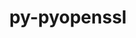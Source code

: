 ---
title: "py-pyopenssl"
layout: cache
categories: [package, develop]
meta: {"versions": ["23.2.0"], "compilers": ["gcc@=11.1.0", "gcc@=11.4.0", "gcc@=9.4.0", "oneapi@=2023.2.0", "oneapi@=2023.2.1"], "oss": ["ubuntu20.04"], "platforms": ["linux"], "targets": ["aarch64", "neoverse_v1", "ppc64le", "x86_64_v3"], "stacks": ["e4s", "e4s-arm", "e4s-neoverse_v1", "e4s-oneapi", "e4s-power", "root"], "num_specs": 68, "num_specs_by_stack": {"e4s-arm": 8, "root": 68, "e4s-neoverse_v1": 10, "e4s-power": 17, "e4s": 17, "e4s-oneapi": 16}}
spec_details: [{"hash": "vuu33ayxpzjd4zchp5yvbxkegc5yievn", "compiler": "gcc@=11.4.0", "versions": ["23.2.0"], "os": "ubuntu20.04", "platform": "linux", "target": "aarch64", "variants": ["build_system=python_pip"], "stacks": ["e4s-arm", "root"], "size": "-", "tarball": "https://binaries.spack.io/develop/build_cache/linux-ubuntu20.04-aarch64/gcc-11.4.0/py-pyopenssl-23.2.0/linux-ubuntu20.04-aarch64-gcc-11.4.0-py-pyopenssl-23.2.0-vuu33ayxpzjd4zchp5yvbxkegc5yievn.spack"}, {"hash": "oi7nayhy5byxxfyzw3awotsdj4xeycd4", "compiler": "gcc@=11.4.0", "versions": ["23.2.0"], "os": "ubuntu20.04", "platform": "linux", "target": "aarch64", "variants": ["build_system=python_pip"], "stacks": ["e4s-arm", "root"], "size": "-", "tarball": "https://binaries.spack.io/develop/build_cache/linux-ubuntu20.04-aarch64/gcc-11.4.0/py-pyopenssl-23.2.0/linux-ubuntu20.04-aarch64-gcc-11.4.0-py-pyopenssl-23.2.0-oi7nayhy5byxxfyzw3awotsdj4xeycd4.spack"}, {"hash": "p6e75dsehywjx5ovd4rzd27cnwcm5yiw", "compiler": "gcc@=11.4.0", "versions": ["23.2.0"], "os": "ubuntu20.04", "platform": "linux", "target": "aarch64", "variants": ["build_system=python_pip"], "stacks": ["e4s-arm", "root"], "size": "-", "tarball": "https://binaries.spack.io/develop/build_cache/linux-ubuntu20.04-aarch64/gcc-11.4.0/py-pyopenssl-23.2.0/linux-ubuntu20.04-aarch64-gcc-11.4.0-py-pyopenssl-23.2.0-p6e75dsehywjx5ovd4rzd27cnwcm5yiw.spack"}, {"hash": "a7kzx5oyuc3qckc5fplate2rr6lgmxp7", "compiler": "gcc@=11.4.0", "versions": ["23.2.0"], "os": "ubuntu20.04", "platform": "linux", "target": "aarch64", "variants": ["build_system=python_pip"], "stacks": ["e4s-arm", "root"], "size": "-", "tarball": "https://binaries.spack.io/develop/build_cache/linux-ubuntu20.04-aarch64/gcc-11.4.0/py-pyopenssl-23.2.0/linux-ubuntu20.04-aarch64-gcc-11.4.0-py-pyopenssl-23.2.0-a7kzx5oyuc3qckc5fplate2rr6lgmxp7.spack"}, {"hash": "3iplrljyw7ireeihppvsllo63eew3623", "compiler": "gcc@=11.4.0", "versions": ["23.2.0"], "os": "ubuntu20.04", "platform": "linux", "target": "aarch64", "variants": ["build_system=python_pip"], "stacks": ["e4s-arm", "root"], "size": "-", "tarball": "https://binaries.spack.io/develop/build_cache/linux-ubuntu20.04-aarch64/gcc-11.4.0/py-pyopenssl-23.2.0/linux-ubuntu20.04-aarch64-gcc-11.4.0-py-pyopenssl-23.2.0-3iplrljyw7ireeihppvsllo63eew3623.spack"}, {"hash": "4k3x33tx4quhxvvi5cqozrt2typhre66", "compiler": "gcc@=11.4.0", "versions": ["23.2.0"], "os": "ubuntu20.04", "platform": "linux", "target": "aarch64", "variants": ["build_system=python_pip"], "stacks": ["e4s-arm", "root"], "size": "-", "tarball": "https://binaries.spack.io/develop/build_cache/linux-ubuntu20.04-aarch64/gcc-11.4.0/py-pyopenssl-23.2.0/linux-ubuntu20.04-aarch64-gcc-11.4.0-py-pyopenssl-23.2.0-4k3x33tx4quhxvvi5cqozrt2typhre66.spack"}, {"hash": "d5fg2r46kvu6dvh5mlo23bqukjvoauu6", "compiler": "gcc@=11.4.0", "versions": ["23.2.0"], "os": "ubuntu20.04", "platform": "linux", "target": "aarch64", "variants": ["build_system=python_pip"], "stacks": ["e4s-arm", "root"], "size": "-", "tarball": "https://binaries.spack.io/develop/build_cache/linux-ubuntu20.04-aarch64/gcc-11.4.0/py-pyopenssl-23.2.0/linux-ubuntu20.04-aarch64-gcc-11.4.0-py-pyopenssl-23.2.0-d5fg2r46kvu6dvh5mlo23bqukjvoauu6.spack"}, {"hash": "log45jbxysvw3yomndd6wwjm6fd35daf", "compiler": "gcc@=11.4.0", "versions": ["23.2.0"], "os": "ubuntu20.04", "platform": "linux", "target": "aarch64", "variants": ["build_system=python_pip"], "stacks": ["e4s-arm", "root"], "size": "-", "tarball": "https://binaries.spack.io/develop/build_cache/linux-ubuntu20.04-aarch64/gcc-11.4.0/py-pyopenssl-23.2.0/linux-ubuntu20.04-aarch64-gcc-11.4.0-py-pyopenssl-23.2.0-log45jbxysvw3yomndd6wwjm6fd35daf.spack"}, {"hash": "ns7botob6267octtmqw7jfhtw2anipjl", "compiler": "gcc@=11.4.0", "versions": ["23.2.0"], "os": "ubuntu20.04", "platform": "linux", "target": "neoverse_v1", "variants": ["build_system=python_pip"], "stacks": ["e4s-neoverse_v1", "root"], "size": "-", "tarball": "https://binaries.spack.io/develop/build_cache/linux-ubuntu20.04-neoverse_v1/gcc-11.4.0/py-pyopenssl-23.2.0/linux-ubuntu20.04-neoverse_v1-gcc-11.4.0-py-pyopenssl-23.2.0-ns7botob6267octtmqw7jfhtw2anipjl.spack"}, {"hash": "udtk5mghebbqf5tcvnk3gdakr3iuck7f", "compiler": "gcc@=11.4.0", "versions": ["23.2.0"], "os": "ubuntu20.04", "platform": "linux", "target": "neoverse_v1", "variants": ["build_system=python_pip"], "stacks": ["e4s-neoverse_v1", "root"], "size": "-", "tarball": "https://binaries.spack.io/develop/build_cache/linux-ubuntu20.04-neoverse_v1/gcc-11.4.0/py-pyopenssl-23.2.0/linux-ubuntu20.04-neoverse_v1-gcc-11.4.0-py-pyopenssl-23.2.0-udtk5mghebbqf5tcvnk3gdakr3iuck7f.spack"}, {"hash": "25pxoxzpghkcglaipcusrihpbarycnim", "compiler": "gcc@=11.4.0", "versions": ["23.2.0"], "os": "ubuntu20.04", "platform": "linux", "target": "neoverse_v1", "variants": ["build_system=python_pip"], "stacks": ["e4s-neoverse_v1", "root"], "size": "-", "tarball": "https://binaries.spack.io/develop/build_cache/linux-ubuntu20.04-neoverse_v1/gcc-11.4.0/py-pyopenssl-23.2.0/linux-ubuntu20.04-neoverse_v1-gcc-11.4.0-py-pyopenssl-23.2.0-25pxoxzpghkcglaipcusrihpbarycnim.spack"}, {"hash": "ntc6i25ifsyqqra4tuxzgljbado52xva", "compiler": "gcc@=11.4.0", "versions": ["23.2.0"], "os": "ubuntu20.04", "platform": "linux", "target": "neoverse_v1", "variants": ["build_system=python_pip"], "stacks": ["e4s-neoverse_v1", "root"], "size": "-", "tarball": "https://binaries.spack.io/develop/build_cache/linux-ubuntu20.04-neoverse_v1/gcc-11.4.0/py-pyopenssl-23.2.0/linux-ubuntu20.04-neoverse_v1-gcc-11.4.0-py-pyopenssl-23.2.0-ntc6i25ifsyqqra4tuxzgljbado52xva.spack"}, {"hash": "6bjts6yozoxkdj2isnf5jxhzufcdipbl", "compiler": "gcc@=11.4.0", "versions": ["23.2.0"], "os": "ubuntu20.04", "platform": "linux", "target": "neoverse_v1", "variants": ["build_system=python_pip"], "stacks": ["e4s-neoverse_v1", "root"], "size": "-", "tarball": "https://binaries.spack.io/develop/build_cache/linux-ubuntu20.04-neoverse_v1/gcc-11.4.0/py-pyopenssl-23.2.0/linux-ubuntu20.04-neoverse_v1-gcc-11.4.0-py-pyopenssl-23.2.0-6bjts6yozoxkdj2isnf5jxhzufcdipbl.spack"}, {"hash": "meew6hs4qms4ioqyp5tv2ucty4geqj4d", "compiler": "gcc@=11.4.0", "versions": ["23.2.0"], "os": "ubuntu20.04", "platform": "linux", "target": "neoverse_v1", "variants": ["build_system=python_pip"], "stacks": ["e4s-neoverse_v1", "root"], "size": "-", "tarball": "https://binaries.spack.io/develop/build_cache/linux-ubuntu20.04-neoverse_v1/gcc-11.4.0/py-pyopenssl-23.2.0/linux-ubuntu20.04-neoverse_v1-gcc-11.4.0-py-pyopenssl-23.2.0-meew6hs4qms4ioqyp5tv2ucty4geqj4d.spack"}, {"hash": "h2uctdrhkrwarn3zny66o2nhjd2xevhr", "compiler": "gcc@=11.4.0", "versions": ["23.2.0"], "os": "ubuntu20.04", "platform": "linux", "target": "neoverse_v1", "variants": ["build_system=python_pip"], "stacks": ["e4s-neoverse_v1", "root"], "size": "-", "tarball": "https://binaries.spack.io/develop/build_cache/linux-ubuntu20.04-neoverse_v1/gcc-11.4.0/py-pyopenssl-23.2.0/linux-ubuntu20.04-neoverse_v1-gcc-11.4.0-py-pyopenssl-23.2.0-h2uctdrhkrwarn3zny66o2nhjd2xevhr.spack"}, {"hash": "eneodaodua4bqmqtfdigo2eh2srehzfb", "compiler": "gcc@=11.4.0", "versions": ["23.2.0"], "os": "ubuntu20.04", "platform": "linux", "target": "neoverse_v1", "variants": ["build_system=python_pip"], "stacks": ["e4s-neoverse_v1", "root"], "size": "-", "tarball": "https://binaries.spack.io/develop/build_cache/linux-ubuntu20.04-neoverse_v1/gcc-11.4.0/py-pyopenssl-23.2.0/linux-ubuntu20.04-neoverse_v1-gcc-11.4.0-py-pyopenssl-23.2.0-eneodaodua4bqmqtfdigo2eh2srehzfb.spack"}, {"hash": "bzz5i4oxdujhctxlv2lijbfzxqkmmgs6", "compiler": "gcc@=11.4.0", "versions": ["23.2.0"], "os": "ubuntu20.04", "platform": "linux", "target": "neoverse_v1", "variants": ["build_system=python_pip"], "stacks": ["e4s-neoverse_v1", "root"], "size": "-", "tarball": "https://binaries.spack.io/develop/build_cache/linux-ubuntu20.04-neoverse_v1/gcc-11.4.0/py-pyopenssl-23.2.0/linux-ubuntu20.04-neoverse_v1-gcc-11.4.0-py-pyopenssl-23.2.0-bzz5i4oxdujhctxlv2lijbfzxqkmmgs6.spack"}, {"hash": "euzhrdr6vaqtly5a7c4vp277krx35zeb", "compiler": "gcc@=11.4.0", "versions": ["23.2.0"], "os": "ubuntu20.04", "platform": "linux", "target": "neoverse_v1", "variants": ["build_system=python_pip"], "stacks": ["e4s-neoverse_v1", "root"], "size": "-", "tarball": "https://binaries.spack.io/develop/build_cache/linux-ubuntu20.04-neoverse_v1/gcc-11.4.0/py-pyopenssl-23.2.0/linux-ubuntu20.04-neoverse_v1-gcc-11.4.0-py-pyopenssl-23.2.0-euzhrdr6vaqtly5a7c4vp277krx35zeb.spack"}, {"hash": "xisic2h36y6twxo2xlu2tk5gesrohquu", "compiler": "gcc@=11.1.0", "versions": ["23.2.0"], "os": "ubuntu20.04", "platform": "linux", "target": "ppc64le", "variants": ["build_system=python_pip"], "stacks": ["root", "e4s-power"], "size": "-", "tarball": "https://binaries.spack.io/develop/build_cache/linux-ubuntu20.04-ppc64le/gcc-11.1.0/py-pyopenssl-23.2.0/linux-ubuntu20.04-ppc64le-gcc-11.1.0-py-pyopenssl-23.2.0-xisic2h36y6twxo2xlu2tk5gesrohquu.spack"}, {"hash": "yhpm6uwouwolz2kjtx5bwa5rb2tfvxmj", "compiler": "gcc@=9.4.0", "versions": ["23.2.0"], "os": "ubuntu20.04", "platform": "linux", "target": "ppc64le", "variants": ["build_system=python_pip"], "stacks": ["root", "e4s-power"], "size": "-", "tarball": "https://binaries.spack.io/develop/build_cache/linux-ubuntu20.04-ppc64le/gcc-9.4.0/py-pyopenssl-23.2.0/linux-ubuntu20.04-ppc64le-gcc-9.4.0-py-pyopenssl-23.2.0-yhpm6uwouwolz2kjtx5bwa5rb2tfvxmj.spack"}, {"hash": "3demn3nvzbgw5rnmigli6jvnblc6hpvt", "compiler": "gcc@=9.4.0", "versions": ["23.2.0"], "os": "ubuntu20.04", "platform": "linux", "target": "ppc64le", "variants": ["build_system=python_pip"], "stacks": ["root", "e4s-power"], "size": "-", "tarball": "https://binaries.spack.io/develop/build_cache/linux-ubuntu20.04-ppc64le/gcc-9.4.0/py-pyopenssl-23.2.0/linux-ubuntu20.04-ppc64le-gcc-9.4.0-py-pyopenssl-23.2.0-3demn3nvzbgw5rnmigli6jvnblc6hpvt.spack"}, {"hash": "5ujbououqfz4gusi7rbqgsftjqopsih7", "compiler": "gcc@=9.4.0", "versions": ["23.2.0"], "os": "ubuntu20.04", "platform": "linux", "target": "ppc64le", "variants": ["build_system=python_pip"], "stacks": ["root", "e4s-power"], "size": "-", "tarball": "https://binaries.spack.io/develop/build_cache/linux-ubuntu20.04-ppc64le/gcc-9.4.0/py-pyopenssl-23.2.0/linux-ubuntu20.04-ppc64le-gcc-9.4.0-py-pyopenssl-23.2.0-5ujbououqfz4gusi7rbqgsftjqopsih7.spack"}, {"hash": "4wkdvi25ix7ytw66l5jjxchuqy5xahew", "compiler": "gcc@=9.4.0", "versions": ["23.2.0"], "os": "ubuntu20.04", "platform": "linux", "target": "ppc64le", "variants": ["build_system=python_pip"], "stacks": ["root", "e4s-power"], "size": "-", "tarball": "https://binaries.spack.io/develop/build_cache/linux-ubuntu20.04-ppc64le/gcc-9.4.0/py-pyopenssl-23.2.0/linux-ubuntu20.04-ppc64le-gcc-9.4.0-py-pyopenssl-23.2.0-4wkdvi25ix7ytw66l5jjxchuqy5xahew.spack"}, {"hash": "v7hidsn5uicqkf2f2ynyfs7qhusbevss", "compiler": "gcc@=9.4.0", "versions": ["23.2.0"], "os": "ubuntu20.04", "platform": "linux", "target": "ppc64le", "variants": ["build_system=python_pip"], "stacks": ["root", "e4s-power"], "size": "-", "tarball": "https://binaries.spack.io/develop/build_cache/linux-ubuntu20.04-ppc64le/gcc-9.4.0/py-pyopenssl-23.2.0/linux-ubuntu20.04-ppc64le-gcc-9.4.0-py-pyopenssl-23.2.0-v7hidsn5uicqkf2f2ynyfs7qhusbevss.spack"}, {"hash": "aeisui5ztzxlxvvq373asqzxpw4nx4jm", "compiler": "gcc@=9.4.0", "versions": ["23.2.0"], "os": "ubuntu20.04", "platform": "linux", "target": "ppc64le", "variants": ["build_system=python_pip"], "stacks": ["root", "e4s-power"], "size": "-", "tarball": "https://binaries.spack.io/develop/build_cache/linux-ubuntu20.04-ppc64le/gcc-9.4.0/py-pyopenssl-23.2.0/linux-ubuntu20.04-ppc64le-gcc-9.4.0-py-pyopenssl-23.2.0-aeisui5ztzxlxvvq373asqzxpw4nx4jm.spack"}, {"hash": "oprutdkf2dc6dmnms2ccng5sgq23bmwn", "compiler": "gcc@=9.4.0", "versions": ["23.2.0"], "os": "ubuntu20.04", "platform": "linux", "target": "ppc64le", "variants": ["build_system=python_pip"], "stacks": ["root", "e4s-power"], "size": "-", "tarball": "https://binaries.spack.io/develop/build_cache/linux-ubuntu20.04-ppc64le/gcc-9.4.0/py-pyopenssl-23.2.0/linux-ubuntu20.04-ppc64le-gcc-9.4.0-py-pyopenssl-23.2.0-oprutdkf2dc6dmnms2ccng5sgq23bmwn.spack"}, {"hash": "fghayyrhtk2u676gz2k6de2dpwc3mxpw", "compiler": "gcc@=9.4.0", "versions": ["23.2.0"], "os": "ubuntu20.04", "platform": "linux", "target": "ppc64le", "variants": ["build_system=python_pip"], "stacks": ["root", "e4s-power"], "size": "-", "tarball": "https://binaries.spack.io/develop/build_cache/linux-ubuntu20.04-ppc64le/gcc-9.4.0/py-pyopenssl-23.2.0/linux-ubuntu20.04-ppc64le-gcc-9.4.0-py-pyopenssl-23.2.0-fghayyrhtk2u676gz2k6de2dpwc3mxpw.spack"}, {"hash": "wobu2i2jxzhlruqnpaqolovlyqewxrkf", "compiler": "gcc@=9.4.0", "versions": ["23.2.0"], "os": "ubuntu20.04", "platform": "linux", "target": "ppc64le", "variants": ["build_system=python_pip"], "stacks": ["root", "e4s-power"], "size": "-", "tarball": "https://binaries.spack.io/develop/build_cache/linux-ubuntu20.04-ppc64le/gcc-9.4.0/py-pyopenssl-23.2.0/linux-ubuntu20.04-ppc64le-gcc-9.4.0-py-pyopenssl-23.2.0-wobu2i2jxzhlruqnpaqolovlyqewxrkf.spack"}, {"hash": "mcuefkcaq3dw42adeh4n3phje2s6gxzr", "compiler": "gcc@=9.4.0", "versions": ["23.2.0"], "os": "ubuntu20.04", "platform": "linux", "target": "ppc64le", "variants": ["build_system=python_pip"], "stacks": ["root", "e4s-power"], "size": "-", "tarball": "https://binaries.spack.io/develop/build_cache/linux-ubuntu20.04-ppc64le/gcc-9.4.0/py-pyopenssl-23.2.0/linux-ubuntu20.04-ppc64le-gcc-9.4.0-py-pyopenssl-23.2.0-mcuefkcaq3dw42adeh4n3phje2s6gxzr.spack"}, {"hash": "dqfcjjmsgizxuzup6lyuqgywpmk7yf4j", "compiler": "gcc@=9.4.0", "versions": ["23.2.0"], "os": "ubuntu20.04", "platform": "linux", "target": "ppc64le", "variants": ["build_system=python_pip"], "stacks": ["root", "e4s-power"], "size": "-", "tarball": "https://binaries.spack.io/develop/build_cache/linux-ubuntu20.04-ppc64le/gcc-9.4.0/py-pyopenssl-23.2.0/linux-ubuntu20.04-ppc64le-gcc-9.4.0-py-pyopenssl-23.2.0-dqfcjjmsgizxuzup6lyuqgywpmk7yf4j.spack"}, {"hash": "dayp3bv7jujkc3mil4yxpaaynmwdfqjs", "compiler": "gcc@=9.4.0", "versions": ["23.2.0"], "os": "ubuntu20.04", "platform": "linux", "target": "ppc64le", "variants": ["build_system=python_pip"], "stacks": ["root", "e4s-power"], "size": "-", "tarball": "https://binaries.spack.io/develop/build_cache/linux-ubuntu20.04-ppc64le/gcc-9.4.0/py-pyopenssl-23.2.0/linux-ubuntu20.04-ppc64le-gcc-9.4.0-py-pyopenssl-23.2.0-dayp3bv7jujkc3mil4yxpaaynmwdfqjs.spack"}, {"hash": "4alythaazz5hd5otpwpddvw7yhb6yxac", "compiler": "gcc@=9.4.0", "versions": ["23.2.0"], "os": "ubuntu20.04", "platform": "linux", "target": "ppc64le", "variants": ["build_system=python_pip"], "stacks": ["root", "e4s-power"], "size": "-", "tarball": "https://binaries.spack.io/develop/build_cache/linux-ubuntu20.04-ppc64le/gcc-9.4.0/py-pyopenssl-23.2.0/linux-ubuntu20.04-ppc64le-gcc-9.4.0-py-pyopenssl-23.2.0-4alythaazz5hd5otpwpddvw7yhb6yxac.spack"}, {"hash": "gfnonvreqg7jpyt2bo5pdbdolv5ot255", "compiler": "gcc@=9.4.0", "versions": ["23.2.0"], "os": "ubuntu20.04", "platform": "linux", "target": "ppc64le", "variants": ["build_system=python_pip"], "stacks": ["root", "e4s-power"], "size": "-", "tarball": "https://binaries.spack.io/develop/build_cache/linux-ubuntu20.04-ppc64le/gcc-9.4.0/py-pyopenssl-23.2.0/linux-ubuntu20.04-ppc64le-gcc-9.4.0-py-pyopenssl-23.2.0-gfnonvreqg7jpyt2bo5pdbdolv5ot255.spack"}, {"hash": "ufx7davpxdcltceznovjuixpfrvxfdjw", "compiler": "gcc@=9.4.0", "versions": ["23.2.0"], "os": "ubuntu20.04", "platform": "linux", "target": "ppc64le", "variants": ["build_system=python_pip"], "stacks": ["root", "e4s-power"], "size": "-", "tarball": "https://binaries.spack.io/develop/build_cache/linux-ubuntu20.04-ppc64le/gcc-9.4.0/py-pyopenssl-23.2.0/linux-ubuntu20.04-ppc64le-gcc-9.4.0-py-pyopenssl-23.2.0-ufx7davpxdcltceznovjuixpfrvxfdjw.spack"}, {"hash": "ttg2zvxb4gm2lp2tlu5iopo6pry3vanh", "compiler": "gcc@=9.4.0", "versions": ["23.2.0"], "os": "ubuntu20.04", "platform": "linux", "target": "ppc64le", "variants": ["build_system=python_pip"], "stacks": ["root", "e4s-power"], "size": "-", "tarball": "https://binaries.spack.io/develop/build_cache/linux-ubuntu20.04-ppc64le/gcc-9.4.0/py-pyopenssl-23.2.0/linux-ubuntu20.04-ppc64le-gcc-9.4.0-py-pyopenssl-23.2.0-ttg2zvxb4gm2lp2tlu5iopo6pry3vanh.spack"}, {"hash": "323vieo2gvalqiumd4fpuymzfdtjxzu7", "compiler": "gcc@=11.1.0", "versions": ["23.2.0"], "os": "ubuntu20.04", "platform": "linux", "target": "x86_64_v3", "variants": ["build_system=python_pip"], "stacks": ["e4s", "root"], "size": "-", "tarball": "https://binaries.spack.io/develop/build_cache/linux-ubuntu20.04-x86_64_v3/gcc-11.1.0/py-pyopenssl-23.2.0/linux-ubuntu20.04-x86_64_v3-gcc-11.1.0-py-pyopenssl-23.2.0-323vieo2gvalqiumd4fpuymzfdtjxzu7.spack"}, {"hash": "x3acxddclrnvvcnhogwkapevj3pgjte3", "compiler": "gcc@=11.4.0", "versions": ["23.2.0"], "os": "ubuntu20.04", "platform": "linux", "target": "x86_64_v3", "variants": ["build_system=python_pip"], "stacks": ["e4s", "root"], "size": "-", "tarball": "https://binaries.spack.io/develop/build_cache/linux-ubuntu20.04-x86_64_v3/gcc-11.4.0/py-pyopenssl-23.2.0/linux-ubuntu20.04-x86_64_v3-gcc-11.4.0-py-pyopenssl-23.2.0-x3acxddclrnvvcnhogwkapevj3pgjte3.spack"}, {"hash": "sylawbuv6edqa5tin6syrqgq7tvt5vlg", "compiler": "gcc@=11.4.0", "versions": ["23.2.0"], "os": "ubuntu20.04", "platform": "linux", "target": "x86_64_v3", "variants": ["build_system=python_pip"], "stacks": ["e4s", "root"], "size": "-", "tarball": "https://binaries.spack.io/develop/build_cache/linux-ubuntu20.04-x86_64_v3/gcc-11.4.0/py-pyopenssl-23.2.0/linux-ubuntu20.04-x86_64_v3-gcc-11.4.0-py-pyopenssl-23.2.0-sylawbuv6edqa5tin6syrqgq7tvt5vlg.spack"}, {"hash": "el4qzt7r4cmnz5x7gb3a3vdqk32kx5cf", "compiler": "gcc@=11.4.0", "versions": ["23.2.0"], "os": "ubuntu20.04", "platform": "linux", "target": "x86_64_v3", "variants": ["build_system=python_pip"], "stacks": ["e4s", "root"], "size": "-", "tarball": "https://binaries.spack.io/develop/build_cache/linux-ubuntu20.04-x86_64_v3/gcc-11.4.0/py-pyopenssl-23.2.0/linux-ubuntu20.04-x86_64_v3-gcc-11.4.0-py-pyopenssl-23.2.0-el4qzt7r4cmnz5x7gb3a3vdqk32kx5cf.spack"}, {"hash": "tl3fsfobxb6xuw4wtbjevqivekm3t65p", "compiler": "gcc@=11.4.0", "versions": ["23.2.0"], "os": "ubuntu20.04", "platform": "linux", "target": "x86_64_v3", "variants": ["build_system=python_pip"], "stacks": ["e4s", "root"], "size": "-", "tarball": "https://binaries.spack.io/develop/build_cache/linux-ubuntu20.04-x86_64_v3/gcc-11.4.0/py-pyopenssl-23.2.0/linux-ubuntu20.04-x86_64_v3-gcc-11.4.0-py-pyopenssl-23.2.0-tl3fsfobxb6xuw4wtbjevqivekm3t65p.spack"}, {"hash": "xi3v42b3u2ugmg5flelshbzshyaahspp", "compiler": "gcc@=11.4.0", "versions": ["23.2.0"], "os": "ubuntu20.04", "platform": "linux", "target": "x86_64_v3", "variants": ["build_system=python_pip"], "stacks": ["e4s", "root"], "size": "-", "tarball": "https://binaries.spack.io/develop/build_cache/linux-ubuntu20.04-x86_64_v3/gcc-11.4.0/py-pyopenssl-23.2.0/linux-ubuntu20.04-x86_64_v3-gcc-11.4.0-py-pyopenssl-23.2.0-xi3v42b3u2ugmg5flelshbzshyaahspp.spack"}, {"hash": "onqq77qrfyiuvqb3vp5vy7uudelou3ga", "compiler": "gcc@=11.4.0", "versions": ["23.2.0"], "os": "ubuntu20.04", "platform": "linux", "target": "x86_64_v3", "variants": ["build_system=python_pip"], "stacks": ["e4s", "root"], "size": "-", "tarball": "https://binaries.spack.io/develop/build_cache/linux-ubuntu20.04-x86_64_v3/gcc-11.4.0/py-pyopenssl-23.2.0/linux-ubuntu20.04-x86_64_v3-gcc-11.4.0-py-pyopenssl-23.2.0-onqq77qrfyiuvqb3vp5vy7uudelou3ga.spack"}, {"hash": "nlknqvf4aqjm2jef65qg4ltbqr7la3qh", "compiler": "gcc@=11.4.0", "versions": ["23.2.0"], "os": "ubuntu20.04", "platform": "linux", "target": "x86_64_v3", "variants": ["build_system=python_pip"], "stacks": ["e4s", "root"], "size": "-", "tarball": "https://binaries.spack.io/develop/build_cache/linux-ubuntu20.04-x86_64_v3/gcc-11.4.0/py-pyopenssl-23.2.0/linux-ubuntu20.04-x86_64_v3-gcc-11.4.0-py-pyopenssl-23.2.0-nlknqvf4aqjm2jef65qg4ltbqr7la3qh.spack"}, {"hash": "rlogkfdp3bssjdqmhyikckuwcij2pgus", "compiler": "gcc@=11.4.0", "versions": ["23.2.0"], "os": "ubuntu20.04", "platform": "linux", "target": "x86_64_v3", "variants": ["build_system=python_pip"], "stacks": ["e4s", "root"], "size": "-", "tarball": "https://binaries.spack.io/develop/build_cache/linux-ubuntu20.04-x86_64_v3/gcc-11.4.0/py-pyopenssl-23.2.0/linux-ubuntu20.04-x86_64_v3-gcc-11.4.0-py-pyopenssl-23.2.0-rlogkfdp3bssjdqmhyikckuwcij2pgus.spack"}, {"hash": "tfknkahzqymiky3wa2lwwjltmkbgchv5", "compiler": "gcc@=11.4.0", "versions": ["23.2.0"], "os": "ubuntu20.04", "platform": "linux", "target": "x86_64_v3", "variants": ["build_system=python_pip"], "stacks": ["e4s", "root"], "size": "-", "tarball": "https://binaries.spack.io/develop/build_cache/linux-ubuntu20.04-x86_64_v3/gcc-11.4.0/py-pyopenssl-23.2.0/linux-ubuntu20.04-x86_64_v3-gcc-11.4.0-py-pyopenssl-23.2.0-tfknkahzqymiky3wa2lwwjltmkbgchv5.spack"}, {"hash": "wxwinqkph6syfgdlgx6s2hxmsx5mnjql", "compiler": "gcc@=11.4.0", "versions": ["23.2.0"], "os": "ubuntu20.04", "platform": "linux", "target": "x86_64_v3", "variants": ["build_system=python_pip"], "stacks": ["e4s", "root"], "size": "-", "tarball": "https://binaries.spack.io/develop/build_cache/linux-ubuntu20.04-x86_64_v3/gcc-11.4.0/py-pyopenssl-23.2.0/linux-ubuntu20.04-x86_64_v3-gcc-11.4.0-py-pyopenssl-23.2.0-wxwinqkph6syfgdlgx6s2hxmsx5mnjql.spack"}, {"hash": "y45iqi55p27afi5j2jixh6zrpkxjdw7g", "compiler": "gcc@=11.4.0", "versions": ["23.2.0"], "os": "ubuntu20.04", "platform": "linux", "target": "x86_64_v3", "variants": ["build_system=python_pip"], "stacks": ["e4s", "root"], "size": "-", "tarball": "https://binaries.spack.io/develop/build_cache/linux-ubuntu20.04-x86_64_v3/gcc-11.4.0/py-pyopenssl-23.2.0/linux-ubuntu20.04-x86_64_v3-gcc-11.4.0-py-pyopenssl-23.2.0-y45iqi55p27afi5j2jixh6zrpkxjdw7g.spack"}, {"hash": "d774hapz5xw6nb67ezsuwf7xyscs22ls", "compiler": "gcc@=11.4.0", "versions": ["23.2.0"], "os": "ubuntu20.04", "platform": "linux", "target": "x86_64_v3", "variants": ["build_system=python_pip"], "stacks": ["e4s", "root"], "size": "-", "tarball": "https://binaries.spack.io/develop/build_cache/linux-ubuntu20.04-x86_64_v3/gcc-11.4.0/py-pyopenssl-23.2.0/linux-ubuntu20.04-x86_64_v3-gcc-11.4.0-py-pyopenssl-23.2.0-d774hapz5xw6nb67ezsuwf7xyscs22ls.spack"}, {"hash": "ipmmbf67mu5fqphrskwnawmcexzil2sc", "compiler": "gcc@=11.4.0", "versions": ["23.2.0"], "os": "ubuntu20.04", "platform": "linux", "target": "x86_64_v3", "variants": ["build_system=python_pip"], "stacks": ["e4s", "root"], "size": "-", "tarball": "https://binaries.spack.io/develop/build_cache/linux-ubuntu20.04-x86_64_v3/gcc-11.4.0/py-pyopenssl-23.2.0/linux-ubuntu20.04-x86_64_v3-gcc-11.4.0-py-pyopenssl-23.2.0-ipmmbf67mu5fqphrskwnawmcexzil2sc.spack"}, {"hash": "ysuhbd6l7u6ihi4zyyb763fptcwhqqef", "compiler": "gcc@=11.4.0", "versions": ["23.2.0"], "os": "ubuntu20.04", "platform": "linux", "target": "x86_64_v3", "variants": ["build_system=python_pip"], "stacks": ["e4s", "root"], "size": "-", "tarball": "https://binaries.spack.io/develop/build_cache/linux-ubuntu20.04-x86_64_v3/gcc-11.4.0/py-pyopenssl-23.2.0/linux-ubuntu20.04-x86_64_v3-gcc-11.4.0-py-pyopenssl-23.2.0-ysuhbd6l7u6ihi4zyyb763fptcwhqqef.spack"}, {"hash": "bd6c4zdha5mfwbucoppwyzseqzo3ngt2", "compiler": "gcc@=11.4.0", "versions": ["23.2.0"], "os": "ubuntu20.04", "platform": "linux", "target": "x86_64_v3", "variants": ["build_system=python_pip"], "stacks": ["e4s", "root"], "size": "-", "tarball": "https://binaries.spack.io/develop/build_cache/linux-ubuntu20.04-x86_64_v3/gcc-11.4.0/py-pyopenssl-23.2.0/linux-ubuntu20.04-x86_64_v3-gcc-11.4.0-py-pyopenssl-23.2.0-bd6c4zdha5mfwbucoppwyzseqzo3ngt2.spack"}, {"hash": "mk6ow37qephdzsyrcysnuixe3evfixhf", "compiler": "gcc@=11.4.0", "versions": ["23.2.0"], "os": "ubuntu20.04", "platform": "linux", "target": "x86_64_v3", "variants": ["build_system=python_pip"], "stacks": ["e4s", "root"], "size": "-", "tarball": "https://binaries.spack.io/develop/build_cache/linux-ubuntu20.04-x86_64_v3/gcc-11.4.0/py-pyopenssl-23.2.0/linux-ubuntu20.04-x86_64_v3-gcc-11.4.0-py-pyopenssl-23.2.0-mk6ow37qephdzsyrcysnuixe3evfixhf.spack"}, {"hash": "pztq3ithvej3uap7raq3rvzxufjta3p7", "compiler": "oneapi@=2023.2.0", "versions": ["23.2.0"], "os": "ubuntu20.04", "platform": "linux", "target": "x86_64_v3", "variants": ["build_system=python_pip"], "stacks": ["e4s-oneapi", "root"], "size": "-", "tarball": "https://binaries.spack.io/develop/build_cache/linux-ubuntu20.04-x86_64_v3/oneapi-2023.2.0/py-pyopenssl-23.2.0/linux-ubuntu20.04-x86_64_v3-oneapi-2023.2.0-py-pyopenssl-23.2.0-pztq3ithvej3uap7raq3rvzxufjta3p7.spack"}, {"hash": "b2sxxwphgtc3fqkllbztvtqeb2vmy3wg", "compiler": "oneapi@=2023.2.0", "versions": ["23.2.0"], "os": "ubuntu20.04", "platform": "linux", "target": "x86_64_v3", "variants": ["build_system=python_pip"], "stacks": ["e4s-oneapi", "root"], "size": "-", "tarball": "https://binaries.spack.io/develop/build_cache/linux-ubuntu20.04-x86_64_v3/oneapi-2023.2.0/py-pyopenssl-23.2.0/linux-ubuntu20.04-x86_64_v3-oneapi-2023.2.0-py-pyopenssl-23.2.0-b2sxxwphgtc3fqkllbztvtqeb2vmy3wg.spack"}, {"hash": "i26br27b4lvoucmdya22effurbizdrug", "compiler": "oneapi@=2023.2.0", "versions": ["23.2.0"], "os": "ubuntu20.04", "platform": "linux", "target": "x86_64_v3", "variants": ["build_system=python_pip"], "stacks": ["e4s-oneapi", "root"], "size": "-", "tarball": "https://binaries.spack.io/develop/build_cache/linux-ubuntu20.04-x86_64_v3/oneapi-2023.2.0/py-pyopenssl-23.2.0/linux-ubuntu20.04-x86_64_v3-oneapi-2023.2.0-py-pyopenssl-23.2.0-i26br27b4lvoucmdya22effurbizdrug.spack"}, {"hash": "4776nwcac35y5fnugxv5uhpzzslqlf4y", "compiler": "oneapi@=2023.2.0", "versions": ["23.2.0"], "os": "ubuntu20.04", "platform": "linux", "target": "x86_64_v3", "variants": ["build_system=python_pip"], "stacks": ["e4s-oneapi", "root"], "size": "-", "tarball": "https://binaries.spack.io/develop/build_cache/linux-ubuntu20.04-x86_64_v3/oneapi-2023.2.0/py-pyopenssl-23.2.0/linux-ubuntu20.04-x86_64_v3-oneapi-2023.2.0-py-pyopenssl-23.2.0-4776nwcac35y5fnugxv5uhpzzslqlf4y.spack"}, {"hash": "um5jvbthoif7liyjck6ojqce2lfoxf33", "compiler": "oneapi@=2023.2.1", "versions": ["23.2.0"], "os": "ubuntu20.04", "platform": "linux", "target": "x86_64_v3", "variants": ["build_system=python_pip"], "stacks": ["e4s-oneapi", "root"], "size": "-", "tarball": "https://binaries.spack.io/develop/build_cache/linux-ubuntu20.04-x86_64_v3/oneapi-2023.2.1/py-pyopenssl-23.2.0/linux-ubuntu20.04-x86_64_v3-oneapi-2023.2.1-py-pyopenssl-23.2.0-um5jvbthoif7liyjck6ojqce2lfoxf33.spack"}, {"hash": "jvgedlsm6mnu3pef5pzjejp3xosbbw7a", "compiler": "oneapi@=2023.2.1", "versions": ["23.2.0"], "os": "ubuntu20.04", "platform": "linux", "target": "x86_64_v3", "variants": ["build_system=python_pip"], "stacks": ["e4s-oneapi", "root"], "size": "-", "tarball": "https://binaries.spack.io/develop/build_cache/linux-ubuntu20.04-x86_64_v3/oneapi-2023.2.1/py-pyopenssl-23.2.0/linux-ubuntu20.04-x86_64_v3-oneapi-2023.2.1-py-pyopenssl-23.2.0-jvgedlsm6mnu3pef5pzjejp3xosbbw7a.spack"}, {"hash": "4fvjsrdj6xa2gskpvo3klhv3evreuizq", "compiler": "oneapi@=2023.2.1", "versions": ["23.2.0"], "os": "ubuntu20.04", "platform": "linux", "target": "x86_64_v3", "variants": ["build_system=python_pip"], "stacks": ["e4s-oneapi", "root"], "size": "-", "tarball": "https://binaries.spack.io/develop/build_cache/linux-ubuntu20.04-x86_64_v3/oneapi-2023.2.1/py-pyopenssl-23.2.0/linux-ubuntu20.04-x86_64_v3-oneapi-2023.2.1-py-pyopenssl-23.2.0-4fvjsrdj6xa2gskpvo3klhv3evreuizq.spack"}, {"hash": "zw2545troivyo2qwcp6nicn5vztnklrx", "compiler": "oneapi@=2023.2.1", "versions": ["23.2.0"], "os": "ubuntu20.04", "platform": "linux", "target": "x86_64_v3", "variants": ["build_system=python_pip"], "stacks": ["e4s-oneapi", "root"], "size": "-", "tarball": "https://binaries.spack.io/develop/build_cache/linux-ubuntu20.04-x86_64_v3/oneapi-2023.2.1/py-pyopenssl-23.2.0/linux-ubuntu20.04-x86_64_v3-oneapi-2023.2.1-py-pyopenssl-23.2.0-zw2545troivyo2qwcp6nicn5vztnklrx.spack"}, {"hash": "hs42aly3vsl5ochpz7xcp4u2zqhr6wqd", "compiler": "oneapi@=2023.2.1", "versions": ["23.2.0"], "os": "ubuntu20.04", "platform": "linux", "target": "x86_64_v3", "variants": ["build_system=python_pip"], "stacks": ["e4s-oneapi", "root"], "size": "-", "tarball": "https://binaries.spack.io/develop/build_cache/linux-ubuntu20.04-x86_64_v3/oneapi-2023.2.1/py-pyopenssl-23.2.0/linux-ubuntu20.04-x86_64_v3-oneapi-2023.2.1-py-pyopenssl-23.2.0-hs42aly3vsl5ochpz7xcp4u2zqhr6wqd.spack"}, {"hash": "4drutkijmmikx2nfppjpj3emzfzphzqz", "compiler": "oneapi@=2023.2.1", "versions": ["23.2.0"], "os": "ubuntu20.04", "platform": "linux", "target": "x86_64_v3", "variants": ["build_system=python_pip"], "stacks": ["e4s-oneapi", "root"], "size": "-", "tarball": "https://binaries.spack.io/develop/build_cache/linux-ubuntu20.04-x86_64_v3/oneapi-2023.2.1/py-pyopenssl-23.2.0/linux-ubuntu20.04-x86_64_v3-oneapi-2023.2.1-py-pyopenssl-23.2.0-4drutkijmmikx2nfppjpj3emzfzphzqz.spack"}, {"hash": "huwfwpvfdwy6reucuhem2m6gtalssubi", "compiler": "oneapi@=2023.2.1", "versions": ["23.2.0"], "os": "ubuntu20.04", "platform": "linux", "target": "x86_64_v3", "variants": ["build_system=python_pip"], "stacks": ["e4s-oneapi", "root"], "size": "-", "tarball": "https://binaries.spack.io/develop/build_cache/linux-ubuntu20.04-x86_64_v3/oneapi-2023.2.1/py-pyopenssl-23.2.0/linux-ubuntu20.04-x86_64_v3-oneapi-2023.2.1-py-pyopenssl-23.2.0-huwfwpvfdwy6reucuhem2m6gtalssubi.spack"}, {"hash": "k5rscvc7goaquour5fywnfmcdzyt7fws", "compiler": "oneapi@=2023.2.1", "versions": ["23.2.0"], "os": "ubuntu20.04", "platform": "linux", "target": "x86_64_v3", "variants": ["build_system=python_pip"], "stacks": ["e4s-oneapi", "root"], "size": "-", "tarball": "https://binaries.spack.io/develop/build_cache/linux-ubuntu20.04-x86_64_v3/oneapi-2023.2.1/py-pyopenssl-23.2.0/linux-ubuntu20.04-x86_64_v3-oneapi-2023.2.1-py-pyopenssl-23.2.0-k5rscvc7goaquour5fywnfmcdzyt7fws.spack"}, {"hash": "5c4zinvxqbfj5bcb2p633bgaad4jsrmq", "compiler": "oneapi@=2023.2.1", "versions": ["23.2.0"], "os": "ubuntu20.04", "platform": "linux", "target": "x86_64_v3", "variants": ["build_system=python_pip"], "stacks": ["e4s-oneapi", "root"], "size": "-", "tarball": "https://binaries.spack.io/develop/build_cache/linux-ubuntu20.04-x86_64_v3/oneapi-2023.2.1/py-pyopenssl-23.2.0/linux-ubuntu20.04-x86_64_v3-oneapi-2023.2.1-py-pyopenssl-23.2.0-5c4zinvxqbfj5bcb2p633bgaad4jsrmq.spack"}, {"hash": "xr6quvy6pt4jw67aruuzev74gm54lhaq", "compiler": "oneapi@=2023.2.1", "versions": ["23.2.0"], "os": "ubuntu20.04", "platform": "linux", "target": "x86_64_v3", "variants": ["build_system=python_pip"], "stacks": ["e4s-oneapi", "root"], "size": "-", "tarball": "https://binaries.spack.io/develop/build_cache/linux-ubuntu20.04-x86_64_v3/oneapi-2023.2.1/py-pyopenssl-23.2.0/linux-ubuntu20.04-x86_64_v3-oneapi-2023.2.1-py-pyopenssl-23.2.0-xr6quvy6pt4jw67aruuzev74gm54lhaq.spack"}, {"hash": "vkvhyyi6sos2zimsd7aldiaiqgq5u7rt", "compiler": "oneapi@=2023.2.1", "versions": ["23.2.0"], "os": "ubuntu20.04", "platform": "linux", "target": "x86_64_v3", "variants": ["build_system=python_pip"], "stacks": ["e4s-oneapi", "root"], "size": "-", "tarball": "https://binaries.spack.io/develop/build_cache/linux-ubuntu20.04-x86_64_v3/oneapi-2023.2.1/py-pyopenssl-23.2.0/linux-ubuntu20.04-x86_64_v3-oneapi-2023.2.1-py-pyopenssl-23.2.0-vkvhyyi6sos2zimsd7aldiaiqgq5u7rt.spack"}, {"hash": "pdgydjukeyg43joqois2qm3e4xl4rih2", "compiler": "oneapi@=2023.2.1", "versions": ["23.2.0"], "os": "ubuntu20.04", "platform": "linux", "target": "x86_64_v3", "variants": ["build_system=python_pip"], "stacks": ["e4s-oneapi", "root"], "size": "-", "tarball": "https://binaries.spack.io/develop/build_cache/linux-ubuntu20.04-x86_64_v3/oneapi-2023.2.1/py-pyopenssl-23.2.0/linux-ubuntu20.04-x86_64_v3-oneapi-2023.2.1-py-pyopenssl-23.2.0-pdgydjukeyg43joqois2qm3e4xl4rih2.spack"}]
---